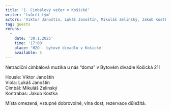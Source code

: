 ```yaml
---
title: '1. Cimbálový večer v Košické'
writer: 'tvůrčí tým'
actors: 'Viktor Janoštín, Lukáš Janoštín, Mikuláš Zelinský, Jakub Kostka'
tag: guests
reruns:
  -
    date: '30.1.2025'
    time: '17:00'
    place: 'H2O - bytové divadlo v Košické'
    available: 5
---
```

Netradiční cimbálová muzika u nás “doma” v Bytovém divadle Košická 21!

Housle: Viktor Janoštín  
Viola: Lukáš Janoštín  
Cimbál: Mikuláš Zelinský  
Kontrabas: Jakub Kostka  

Místa omezená, vstupné dobrovolné, vína dost, rezervace důležitá.
